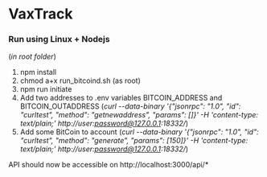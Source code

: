 # VaxTrack

### Run using Linux + Nodejs

(_in root folder_)

1. npm install
2. chmod a+x run_bitcoind.sh (as root)
3. npm run initiate
4. Add two addresses to .env variables BITCOIN_ADDRESS and BITCOIN_OUTADDRESS (_curl --data-binary '{"jsonrpc": "1.0", "id": "curltest", "method": "getnewaddress", "params": []}' -H 'content-type: text/plain;' http://user:password@127.0.0.1:18332/_)
5. Add some BitCoin to account (_curl --data-binary '{"jsonrpc": "1.0", "id": "curltest", "method": "generate", "params": [150]}' -H 'content-type: text/plain;' http://user:password@127.0.0.1:18332/_)

API should now be accessible on http://localhost:3000/api/*

